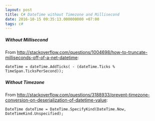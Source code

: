 ```yaml
---
layout: post
title: C# DateTime without Timezone and Millisecond
date: 2016-10-15 09:35:13.000000000 +07:00
tags: c#
---
```

##### Without Millisecond
From http://stackoverflow.com/questions/1004698/how-to-truncate-milliseconds-off-of-a-net-datetime:

```
dateTime = dateTime.AddTicks( - (dateTime.Ticks % TimeSpan.TicksPerSecond));
```

##### Without Timezone
From http://stackoverflow.com/questions/3188933/prevent-timezone-conversion-on-deserialization-of-datetime-value:
```
DateTime dateTime = DateTime.SpecifyKind(DateTime.Now, DateTimeKind.Unspecified);
```
